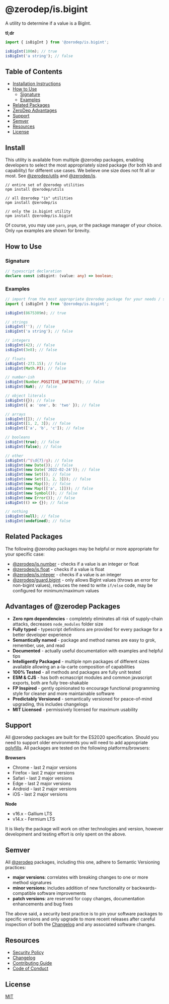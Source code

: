 # @zerodep/is.bigint

A utility to determine if a value is a BigInt.

**tl;dr**

```typescript
import { isBigInt } from '@zerodep/is.bigint';

isBigInt(100n); // true
isBigInt('a string'); // false
```

## Table of Contents

- [Installation Instructions](#install)
- [How to Use](#how-to-use)
  - [Signature](#signature)
  - [Examples](#examples)
- [Related Packages](#related-packages)
- [ZeroDep Advantages](#advantages-of-zerodep-packages)
- [Support](#support)
- [Semver](#semver)
- [Resources](#resources)
- [License](#license)

## Install

This utility is available from multiple @zerodep packages, enabling developers to select the most appropriately sized package (for both kb and capability) for different use cases. We believe one size does not fit all or most. See [@zerodep/utils](https://www.npmjs.com/package/@zerodep/utils) and [@zerodep/is](https://www.npmjs.com/package/@zerodep/is).

```
// entire set of @zerodep utilities
npm install @zerodep/utils

// all @zerodep "is" utilities
npm install @zerodep/is

// only the is.bigint utility
npm install @zerodep/is.bigint
```

Of course, you may use `yarn`, `pnpm`, or the package manager of your choice. Only `npm` examples are shown for brevity.

## How to Use

### Signature

```typescript
// typescript declaration
declare const isBigint: (value: any) => boolean;
```

### Examples

```typescript
// import from the most appropriate @zerodep package for your needs / specific use case (see the Install section above)
import { isBigInt } from '@zerodep/is.bigint';

isBigInt(8675309n); // true

// strings
isBigInt(''); // false
isBigInt('a string'); // false

// integers
isBigInt(42); // false
isBigInt(3e8); // false

// floats
isBigInt(-273.15); // false
isBigInt(Math.PI); // false

// number-ish
isBigInt(Number.POSITIVE_INFINITY); // false
isBigInt(NaN); // false

// object literals
isBigInt({}); // false
isBigInt({ a: 'one', b: 'two' }); // false

// arrays
isBigInt([]); // false
isBigInt([1, 2, 3]); // false
isBigInt(['a', 'b', 'c']); // false

// booleans
isBigInt(true); // false
isBigInt(false); // false

// other
isBigInt(/^$\d{7}/g); // false
isBigInt(new Date()); // false
isBigInt(new Date('2022-02-24')); // false
isBigInt(new Set()); // false
isBigInt(new Set([1, 2, 3])); // false
isBigInt(new Map()); // false
isBigInt(new Map([['a', 1]])); // false
isBigInt(new Symbol()); // false
isBigInt(new Error()); // false
isBigInt(() => {}); // false

// nothing
isBigInt(null); // false
isBigInt(undefined); // false
```

## Related Packages

The following @zerodep packages may be helpful or more appropriate for your specific case:

- [@zerodep/is.number](https://www.npmjs.com/package/@zerodep/is.number) - checks if a value is an integer or float
- [@zerodep/is.float](https://www.npmjs.com/package/@zerodep/is.float) - checks if a value is float
- [@zerodep/is.integer](https://www.npmjs.com/package/@zerodep/is.integer) - checks if a value is an integer
- [@zerodep/guard.bigint](https://www.npmjs.com/package/@zerodep/guard.bigint) - only allows BigInt values (throws an error for non-bigint values), reduces the need to write `if/else` code, may be configured for minimum/maximum values

## Advantages of @zerodep Packages

- **Zero npm dependencies** - completely eliminates all risk of supply-chain attacks, decreases `node_modules` folder size
- **Fully typed** - typescript definitions are provided for every package for a better developer experience
- **Semantically named** - package and method names are easy to grok, remember, use, and read
- **Documented** - actually useful documentation with examples and helpful tips
- **Intelligently Packaged** - multiple npm packages of different sizes available allowing an a-la-carte composition of capabilities
- **100% Tested** - all methods and packages are fully unit tested
- **ESM & CJS** - has both ecmascript modules and common javascript exports, both are fully tree-shakable
- **FP Inspired** - gently opinionated to encourage functional programming style for cleaner and more maintainable software
- **Predictably Versioned** - semantically versioned for peace-of-mind upgrading, this includes changelogs
- **MIT Licensed** - permissively licensed for maximum usability

## Support

All @zerodep packages are built for the ES2020 specification. Should you need to support older environments you will need to add appropriate [polyfills](https://developer.mozilla.org/en-US/docs/Glossary/Polyfill). All packages are tested on the following platforms/browsers:

**Browsers**

- Chrome - last 2 major versions
- Firefox - last 2 major versions
- Safari - last 2 major versions
- Edge - last 2 major versions
- Android - last 2 major versions
- iOS - last 2 major versions

**Node**

- v16.x - Gallium LTS
- v14.x - Fermium LTS

It is likely the package will work on other technologies and version, however development and testing effort is only spent on the above.

## Semver

All [@zerodep](https://github.com/cdepage/zerodep) packages, including this one, adhere to Semantic Versioning practices:

- **major versions**: correlates with breaking changes to one or more method signatures
- **minor versions**: includes addition of new functionality or backwards-compatible software improvements
- **patch versions**: are reserved for copy changes, documentation enhancements and bug fixes

The above said, a security best practice is to pin your software packages to specific versions and only upgrade to more recent releases after careful inspection of both the [Changelog](https://github.com/cdepage/zerodep/blob/main/packages/is.bigint/CHANGELOG.md) and any associated software changes.

## Resources

- [Security Policy](https://github.com/cdepage/zerodep/blob/main/SECURITY.md)
- [Changelog](https://github.com/cdepage/zerodep/blob/main/packages/is/is.bigint/CHANGELOG.md)
- [Contributing Guide](https://github.com/cdepage/zerodep/blob/main/CONTRIBUTING.md)
- [Code of Conduct](https://github.com/cdepage/zerodep/blob/main/CODE_OF_CONDUCT.md)

## License

[MIT](https://github.com/cdepage/zerodep/blob/main/LICENSE)
